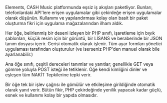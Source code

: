 Elements, CASH Music platformunda eşsiz iş akışları paketliyor. Bunları, telefonlardaki API'lere erişen uygulamalar gibi çekirdeğe erişen uygulamalar olarak düşünün. Kullanımı ve yapılandırması kolay olan basit bir paket oluşturma fikri için uygulama mağazalarından ilham aldık.

Her öğe, belirlenmiş bir deseni izleyen bir PHP sınıfı, işaretleme için bıyık şablonları, küçük resim için bir görüntü, bir LİSANS ve beraberinde bir JSON tanım dosyası içerir. Gerisi otomatik olarak işlenir. Tüm ayar formları yönetici uygulaması tarafından oluşturulur (ve iserseniz PHP'den manuel olarak bile ayarlanabilir.)

Ana öğe sınıfı, çeşitli dereceleri tanımlar ve yanıtlar; genellikle GET veya gömme yoluyla POST isteği ile tetiklenir. Öğe kendi kimliğini dinler ve eşleşen tüm NAKİT Tepkilerine tepki verir.

Bir öğe tek bir işlev çağrısı ile gömülür ve etkileşime girildiğinde otomatik olarak yanıt verir. Bütün fikir, PHP çekirdeğinde yenilik yapacak kadar güçlü, esnek ve kullanımı kolay bir yapıda olmasıdır.
